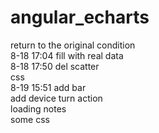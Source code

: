 # angular_echarts
return to the original condition 
<br>
8-18 17:04
fill with real data 
<br>
8-18 17:50
del scatter
<br>
css
<br>
8-19 15:51
add bar
<br>
add device turn action
<br>
loading notes
<br>
some css
<br>